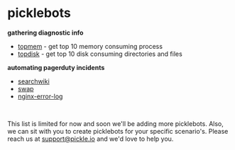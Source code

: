picklebots
==========


**gathering diagnostic info**

* [topmem](https://github.com/pickleio/picklebots/blob/master/topmem.sh) - get top 10 memory consuming process
* [topdisk](https://github.com/pickleio/picklebots/blob/master/topdisk.sh) - get top 10 disk consuming directories and files


**automating pagerduty incidents**

* [searchwiki](https://github.com/pickleio/picklebots/tree/master/searchwiki)
* [swap](https://github.com/pickleio/picklebots/tree/master/swap)
* [nginx-error-log](https://github.com/pickleio/picklebots/tree/master/nginx-error-log)


<br>

This list is limited for now and soon we'll be adding more picklebots. Also, we can sit with you to create picklebots for your specific scenario's. Please reach us at support@pickle.io and we'd love to help you.

